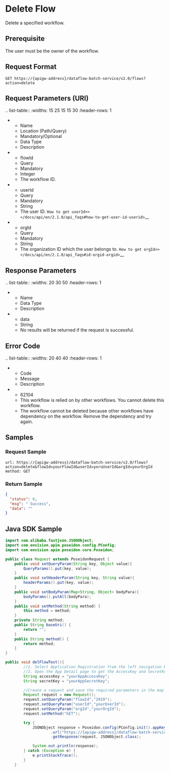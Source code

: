 # Delete Flow

Delete a specified workflow.

## Prerequisite

The user must be the owner of the workflow.

## Request Format

```
GET https://{apigw-address}/dataflow-batch-service/v2.0/flows?action=delete
```

## Request Parameters (URI)

.. list-table::
   :widths: 15 25 15 15 30
   :header-rows: 1

   * - Name
     - Location (Path/Query)
     - Mandatory/Optional
     - Data Type
     - Description
   * - flowId
     - Query
     - Mandatory
     - Integer
     - The workflow ID.
   * - userId
     - Query
     - Mandatory
     - String
     - The user ID. `How to get userId>> </docs/api/en/2.1.0/api_faqs#how-to-get-user-id-userid>`__
   * - orgId
     - Query
     - Mandatory
     - String
     - The organization ID which the user belongs to. `How to get orgId>> </docs/api/en/2.1.0/api_faqs#id-orgid-orgid>`__


## Response Parameters

.. list-table::
   :widths: 20 30 50
   :header-rows: 1

   * - Name
     - Data Type
     - Description
   * - data
     - String
     - No results will be returned if the request is successful.

## Error Code

.. list-table::
   :widths: 20 40 40
   :header-rows: 1

   * - Code
     - Message
     - Description
   * - 62104
     - This workflow is relied on by other workflows. You cannot delete this workflow.
     - The workflow cannot be deleted because other workflows have dependency on the workflow. Remove the dependency and try again.

## Samples

### Request Sample

```
url: https://{apigw-address}/dataflow-batch-service/v2.0/flows?action=delete&flowId=yourFlowId&userId=yoruUserId&orgId=yourOrgId
method: GET
```

### Return Sample

```json
{
  "status": 0,
  "msg": " Success",
  "data": ""
}
```



## Java SDK Sample

```java
import com.alibaba.fastjson.JSONObject;
import com.envision.apim.poseidon.config.PConfig;
import com.envision.apim.poseidon.core.Poseidon;

public class Request extends PoseidonRequest {
    public void setQueryParam(String key, Object value){
        QueryParams().put(key, value);
    }
    public void setHeaderParam(String key, String value){
        headerParams().put(key, value);
    }
    public void setBodyParam(Map<String, Object> bodyPara){
        bodyParams().putAll(bodyPara);
    }
    public void setMethod(String method) {
        this.method = method;
    }
    private String method;
    public String baseUri() {
        return "";
    }
    public String method() {
        return method;
    }
}

public void delFlowTest(){
        //1. Select Application Registration from the left navigation bar of EnOS Console.
        //2. Open the App Detail page to get the AccessKey and SecretKey of the application.
        String accessKey = "yourAppAccessKey";
        String secretKey = "yourAppSecretKey";

        //Create a request and save the required parameters in the map of the Query.
        Request request = new Request();
        request.setQueryParam("flowId","2919");
        request.setQueryParam("userId","yourUserId");
        request.setQueryParam("orgId","yourOrgId");
        request.setMethod("GET");

        try {
            JSONObject response = Poseidon.config(PConfig.init().appKey(accessKey).appSecret(secretKey).debug())
                    .url("https://{apigw-address}/dataflow-batch-service/v2.0/flows?action=delete")
                    .getResponse(request, JSONObject.class);

            System.out.println(response);
        } catch (Exception e) {
            e.printStackTrace();
        }
    }
```
